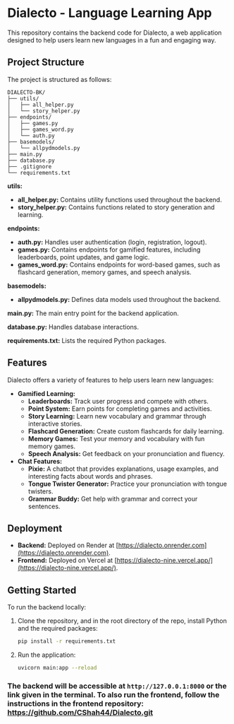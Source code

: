 # Dialecto - Language Learning App

This repository contains the backend code for Dialecto, a web application designed to help users learn new languages in a fun and engaging way. 

## Project Structure

The project is structured as follows:
```
DIALECTO-BK/
├── utils/
│   ├── all_helper.py
│   └── story_helper.py
├── endpoints/
│   ├── games.py
│   ├── games_word.py
│   └── auth.py
├── basemodels/
│   └── allpydmodels.py
├── main.py
├── database.py
├── .gitignore
└── requirements.txt
```

**utils:**
- **all_helper.py:** Contains utility functions used throughout the backend.
- **story_helper.py:** Contains functions related to story generation and learning.

**endpoints:**
- **auth.py:** Handles user authentication (login, registration, logout).
- **games.py:** Contains endpoints for gamified features, including leaderboards, point updates, and game logic.
- **games_word.py:** Contains endpoints for word-based games, such as flashcard generation, memory games, and speech analysis.

**basemodels:**
- **allpydmodels.py:** Defines data models used throughout the backend.

**main.py:** The main entry point for the backend application.

**database.py:** Handles database interactions.

**requirements.txt:** Lists the required Python packages.

## Features

Dialecto offers a variety of features to help users learn new languages:

- **Gamified Learning:**
    - **Leaderboards:** Track user progress and compete with others.
    - **Point System:** Earn points for completing games and activities.
    - **Story Learning:** Learn new vocabulary and grammar through interactive stories.
    - **Flashcard Generation:** Create custom flashcards for daily learning.
    - **Memory Games:** Test your memory and vocabulary with fun memory games.
    - **Speech Analysis:** Get feedback on your pronunciation and fluency.
- **Chat Features:**
    - **Pixie:** A chatbot that provides explanations, usage examples, and interesting facts about words and phrases.
    - **Tongue Twister Generator:** Practice your pronunciation with tongue twisters.
    - **Grammar Buddy:** Get help with grammar and correct your sentences.

## Deployment

- **Backend:** Deployed on Render at [https://dialecto.onrender.com](https://dialecto.onrender.com).
- **Frontend:** Deployed on Vercel at [https://dialecto-nine.vercel.app/](https://dialecto-nine.vercel.app/).

## Getting Started

To run the backend locally:

1. Clone the repository, and in the root directory of the repo, install Python and the required packages:
   ```bash
   pip install -r requirements.txt
   ```
2. Run the application:
   ```bash
   uvicorn main:app --reload
   ```

### The backend will be accessible at `http://127.0.0.1:8000` or the link given in the terminal. To also run the frontend, follow the instructions in the frontend repository: https://github.com/CShah44/Dialecto.git